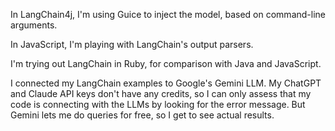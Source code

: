 In LangChain4j, I'm using Guice to inject the model, based on command-line
arguments.

In JavaScript, I'm playing with LangChain's output parsers.

I'm trying out LangChain in Ruby, for comparison with Java and JavaScript.

I connected my LangChain examples to Google's Gemini LLM.  My ChatGPT and Claude
API keys don't have any credits, so I can only assess that my code is connecting
with the LLMs by looking for the error message.  But Gemini lets me do queries
for free, so I get to see actual results.
